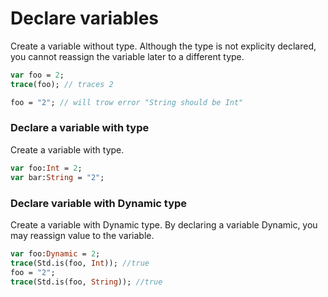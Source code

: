 [tags]: / "class"

# Declare variables

Create a variable without type. Although the type is not explicity declared, you cannot reassign the variable later to a different type.

```haxe
var foo = 2;
trace(foo); // traces 2

foo = "2"; // will trow error "String should be Int"
```


### Declare a variable with type

Create a variable with type.

```haxe
var foo:Int = 2;
var bar:String = "2";
```

### Declare variable with Dynamic type

Create a variable with Dynamic type. By declaring a variable Dynamic, you may reassign value to the variable.


```haxe
var foo:Dynamic = 2;
trace(Std.is(foo, Int)); //true
foo = "2";
trace(Std.is(foo, String)); //true
```

